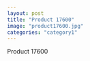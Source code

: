 ```yaml
---
layout: post
title: "Product 17600"
image: "product17600.jpg"
categories: "category1"
---
```

Product 17600
